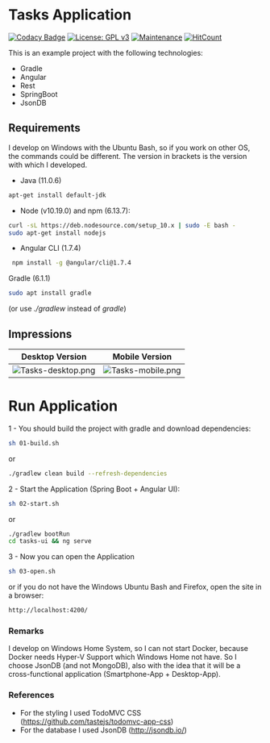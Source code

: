 # Tasks Application
[![Codacy Badge](https://api.codacy.com/project/badge/Grade/98ca663bec894044971be473ef6f8069)](https://www.codacy.com/manual/mleenings/fullstack-tasks?utm_source=github.com&amp;utm_medium=referral&amp;utm_content=mleenings/fullstack-tasks&amp;utm_campaign=Badge_Grade)
[![License: GPL v3](https://img.shields.io/badge/License-GPLv3-blue.svg)](https://www.gnu.org/licenses/gpl-3.0) 
[![Maintenance](https://img.shields.io/badge/Maintained%3F-yes-green.svg)](https://github.com/mleenings/fullstack-tasks/graphs/commit-activity)
[![HitCount](http://hits.dwyl.io/mleenings/fullstack-tasks.svg)](http://hits.dwyl.io/mleenings/fullstack-tasks)

This is an example project with the following technologies:
* Gradle
* Angular
* Rest
* SpringBoot
* JsonDB

## Requirements
I develop on Windows with the Ubuntu Bash, so if you work on other OS, the commands could be different. The version in brackets is the version with which I developed.
* Java (11.0.6)
```bash
apt-get install default-jdk
```
* Node (v10.19.0) and npm (6.13.7):
```bash
curl -sL https://deb.nodesource.com/setup_10.x | sudo -E bash -
sudo apt-get install nodejs
```
* Angular CLI (1.7.4)
```bash
 npm install -g @angular/cli@1.7.4
```
Gradle (6.1.1)
```bash
sudo apt install gradle
```
(or use _./gradlew_ instead of _gradle_)

## Impressions
Desktop Version                                 |  Mobile Version
:----------------------------------------------:|:----------------------------------------------:
![Tasks-desktop.png](assets/Tasks-desktop.PNG)  |  ![Tasks-mobile.png](assets/Tasks-mobile.PNG)

# Run Application
1 - You should build the project with gradle and download dependencies:
```bash
sh 01-build.sh
```
or
```bash
./gradlew clean build --refresh-dependencies
```
2 - Start the Application (Spring Boot + Angular UI):
```bash
sh 02-start.sh
```
or
```bash
./gradlew bootRun
cd tasks-ui && ng serve
```
3 - Now you can open the Application
```bash
sh 03-open.sh
```
or if you do not have the Windows Ubuntu Bash and Firefox, open the site in a browser:
```bash
http://localhost:4200/
```

### Remarks
I develop on Windows Home System, so I can not start Docker, because Docker needs Hyper-V Support which Windows Home not have. So I choose JsonDB (and not MongoDB), 
also with the idea that it will be a cross-functional application (Smartphone-App + Desktop-App).

### References
* For the styling  I used TodoMVC CSS (https://github.com/tastejs/todomvc-app-css)
* For the database I used JsonDB (http://jsondb.io/)
